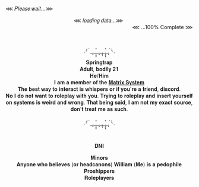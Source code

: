 
⋘ 𝑃𝑙𝑒𝑎𝑠𝑒 𝑤𝑎𝑖𝑡...⋙

 </div> <div align="center">  ⋘ 𝑙𝑜𝑎𝑑𝑖𝑛𝑔 𝑑𝑎𝑡𝑎...⋙‎ ‎‎‎‎ </div>
 </div> <div align="right"> ‎‎‎‎‎‎‎⋘ ...100% Complete ⋙‎

 ‎‎‎‎ </div> <div align="center">   ˏ⸉ˋ‿̩͙‿̩̩̥͙̽‿̩͙‿̩̥̩‿̩̩̥͙̽‿̩͙ˊ⸊ˎ
       
 </div> <div align="center">    𝐒𝐩𝐫𝐢𝐧𝐠𝐭𝐫𝐚𝐩
           </div> <div align="center">       𝐀𝐝𝐮𝐥𝐭, 𝐛𝐨𝐝𝐢𝐥𝐲 𝟐𝟏
</div> <div align="center"> 𝐇𝐞/𝐇𝐢𝐦
</div> <div align="center">𝐈 𝐚𝐦 𝐚 𝐦𝐞𝐦𝐛𝐞𝐫 𝐨𝐟 𝐭𝐡𝐞 <a href="https://rentry.org/VenomLogang">𝐌𝐚𝐭𝐫𝐢𝐱 𝐒𝐲𝐬𝐭𝐞𝐦</a> 
</div> <div align="center">𝐓𝐡𝐞 𝐛𝐞𝐬𝐭 𝐰𝐚𝐲 𝐭𝐨 𝐢𝐧𝐭𝐞𝐫𝐚𝐜𝐭 𝐢𝐬 𝐰𝐡𝐢𝐬𝐩𝐞𝐫𝐬 𝐨𝐫 𝐢𝐟 𝐲𝐨𝐮'𝐫𝐞 𝐚 𝐟𝐫𝐢𝐞𝐧𝐝, 𝐝𝐢𝐬𝐜𝐨𝐫𝐝. 
</div> <div align="center"> 𝐍𝐨 𝐈 𝐝𝐨 𝐧𝐨𝐭 𝐰𝐚𝐧𝐭 𝐭𝐨 𝐫𝐨𝐥𝐞𝐩𝐥𝐚𝐲 𝐰𝐢𝐭𝐡 𝐲𝐨𝐮. 𝐓𝐫𝐲𝐢𝐧𝐠 𝐭𝐨 𝐫𝐨𝐥𝐞𝐩𝐥𝐚𝐲 𝐚𝐧𝐝 𝐢𝐧𝐬𝐞𝐫𝐭 𝐲𝐨𝐮𝐫𝐬𝐞𝐥𝐟 𝐨𝐧 𝐬𝐲𝐬𝐭𝐞𝐦𝐬 𝐢𝐬 𝐰𝐞𝐢𝐫𝐝 𝐚𝐧𝐝 𝐰𝐫𝐨𝐧𝐠. 𝐓𝐡𝐚𝐭 𝐛𝐞𝐢𝐧𝐠 𝐬𝐚𝐢𝐝, 𝐈 𝐚𝐦 𝐧𝐨𝐭 𝐦𝐲 𝐞𝐱𝐚𝐜𝐭 𝐬𝐨𝐮𝐫𝐜𝐞, 𝐝𝐨𝐧'𝐭 𝐭𝐫𝐞𝐚𝐭 𝐦𝐞 𝐚𝐬 𝐬𝐮𝐜𝐡.
</div> <div align="center"> 
 ‎‎‎‎ </div> <div align="center">   ˏ⸉ˋ‿̩͙‿̩̩̥͙̽‿̩͙‿̩̥̩‿̩̩̥͙̽‿̩͙ˊ⸊ˎ
  
 ‎‎‎‎ </div> <div align="center">  𝐃𝐍𝐈
</div> <div align="center"> 𝐌𝐢𝐧𝐨𝐫𝐬
</div> <div align="center"> 𝐀𝐧𝐲𝐨𝐧𝐞 𝐰𝐡𝐨 𝐛𝐞𝐥𝐢𝐞𝐯𝐞𝐬 (𝐨𝐫 𝐡𝐞𝐚𝐝𝐜𝐚𝐧𝐨𝐧𝐬) 𝐖𝐢𝐥𝐥𝐢𝐚𝐦 (𝐌𝐞) 𝐢𝐬 𝐚 𝐩𝐞𝐝𝐨𝐩𝐡𝐢𝐥𝐞
</div> <div align="center"> 𝐏𝐫𝐨𝐬𝐡𝐢𝐩𝐩𝐞𝐫𝐬
</div> <div align="center"> 𝐑𝐨𝐥𝐞𝐩𝐥𝐚𝐲𝐞𝐫𝐬
